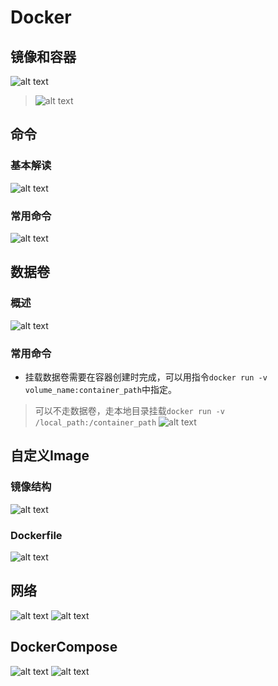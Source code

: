 # Docker
## 镜像和容器
![alt text](image.png)

> ![alt text](image-11.png)

## 命令
### 基本解读
![alt text](image-1.png)

### 常用命令
![alt text](image-2.png)

## 数据卷
### 概述
![alt text](image-3.png)

### 常用命令
- 挂载数据卷需要在容器创建时完成，可以用指令`docker run -v volume_name:container_path`中指定。
> 可以不走数据卷，走本地目录挂载`docker run -v /local_path:/container_path`
![alt text](image-4.png)


## 自定义Image
### 镜像结构
![alt text](image-5.png)

### Dockerfile
![alt text](image-6.png)


## 网络
![alt text](image-7.png)
![alt text](image-8.png)

## DockerCompose
![alt text](image-9.png)
![alt text](image-10.png)